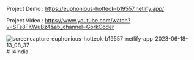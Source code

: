 Project Demo : https://euphonious-hotteok-b19557.netlify.app/ 

Project Video : https://www.youtube.com/watch?v=STs8FKWuBz4&ab_channel=GorkCoder 

![screencapture-euphonious-hotteok-b19557-netlify-app-2023-06-18-13_08_37](https://github.com/sunil9813/News-Website/assets/67497228/277ad325-61e0-47b3-91a1-ec914d2b0b78)
#   I 4 I n d i a  
 